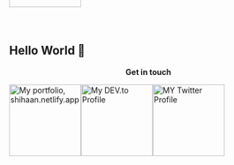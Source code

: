 ## Hello World  👋  

<!--
**theneoterik/theneoterik** is a ✨ _special_ ✨ repository because its `README.md` (this file) appears on your GitHub profile.


                
-->


 
<p align="center">
<strong> Get in touch  </strong>
<br>



<a title="Portfolio, shihaan.netlify.app" href="https://shihaan.netlify.app"><img alt="My portfolio, shihaan.netlify.app" src="https://raw.githubusercontent.com/saurabhdaware/saurabhdaware/master/icons/portfoliobutton.png" width="130" /><a title="DEV.to Articles" href="https://dev.to/theneterik"><img alt="My DEV.to Profile" src="https://raw.githubusercontent.com/saurabhdaware/saurabhdaware/master/icons/articles.png" width="130" /><a title="Twitter Profile" href="https://twitter.com/the_neoterik"><img alt="MY Twitter Profile" src="https://raw.githubusercontent.com/saurabhdaware/saurabhdaware/master/icons/twitter.png" width="130" /><a title="Linkedin Profile" href="https://www.linkedin.com/in/shihaan-w-s-7b6a851a0/"><img alt="MY Linkedin Profile" style="margin-top:-400px;" src="https://fontmeme.com/temporary/fe8010189147185c825db79e9ec54aab.png" width="130" />




<!--- <a href="https://twitter.com/the_neoterik">
  <img src="https://img.icons8.com/android/24/000000/twitter.png" alt="shihaan.'s DEV Community Profile" >
  </a> &nbsp;
<a href="https://www.linkedin.com/in/shihaan-w-s-7b6a851a0/">
  <img src="https://img.icons8.com/metro/26/000000/linkedin.png" alt="shihaan.'s DEV Community Profile" >
</a>&nbsp;
<a href="https://dev.to/the_neoterik">
  <img src="https://d2fltix0v2e0sb.cloudfront.net/dev-badge.svg" alt="shihaan.'s DEV Community Profile" height="25" width="31">
</a> ---> 
      
</p>


